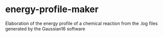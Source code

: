 # energy-profile-maker
Elaboration of the energy profile of a chemical reaction from the .log files generated by the Gaussian16 software
